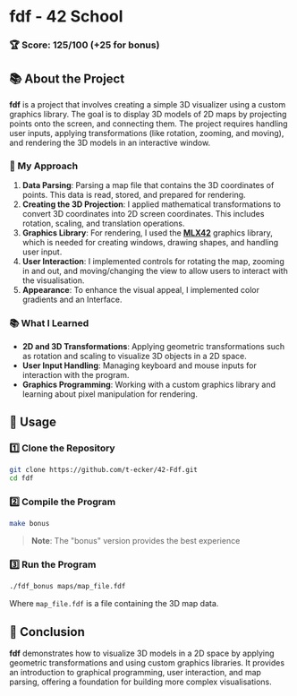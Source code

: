 # fdf - 42 School

### 🏆 Score: **125/100** (+25 for bonus)

## 📚 About the Project

**fdf** is a project that involves creating a simple 3D visualizer using a custom graphics library. The goal is to display 3D models of 2D maps by projecting points onto the screen, and connecting them. The project requires handling user inputs, applying transformations (like rotation, zooming, and moving), and rendering the 3D models in an interactive window.

### 🧠 My Approach

1. **Data Parsing**: Parsing a map file that contains the 3D coordinates of points. This data is read, stored, and prepared for rendering.
2. **Creating the 3D Projection**: I applied mathematical transformations to convert 3D coordinates into 2D screen coordinates. This includes rotation, scaling, and translation operations.
3. **Graphics Library**: For rendering, I used the **[MLX42](https://github.com/codam-coding-college/MLX42)** graphics library, which is needed for creating windows, drawing shapes, and handling user input.
4. **User Interaction**: I implemented controls for rotating the map, zooming in and out, and moving/changing the view to allow users to interact with the visualisation.
5. **Appearance**: To enhance the visual appeal, I implemented color gradients and an Interface.

### 📚 What I Learned

- **2D and 3D Transformations**: Applying geometric transformations such as rotation and scaling to visualize 3D objects in a 2D space.
- **User Input Handling**: Managing keyboard and mouse inputs for interaction with the program.
- **Graphics Programming**: Working with a custom graphics library and learning about pixel manipulation for rendering.

## 🚀 Usage

### 1️⃣ Clone the Repository

```bash
git clone https://github.com/t-ecker/42-Fdf.git
cd fdf
```

### 2️⃣ Compile the Program

```bash
make bonus
```
> **Note**: The "bonus" version provides the best experience

### 3️⃣ Run the Program

```bash
./fdf_bonus maps/map_file.fdf
```

Where `map_file.fdf` is a file containing the 3D map data.

## 🏁 Conclusion

**fdf** demonstrates how to visualize 3D models in a 2D space by applying geometric transformations and using custom graphics libraries. It provides an introduction to graphical programming, user interaction, and map parsing, offering a foundation for building more complex visualisations.
